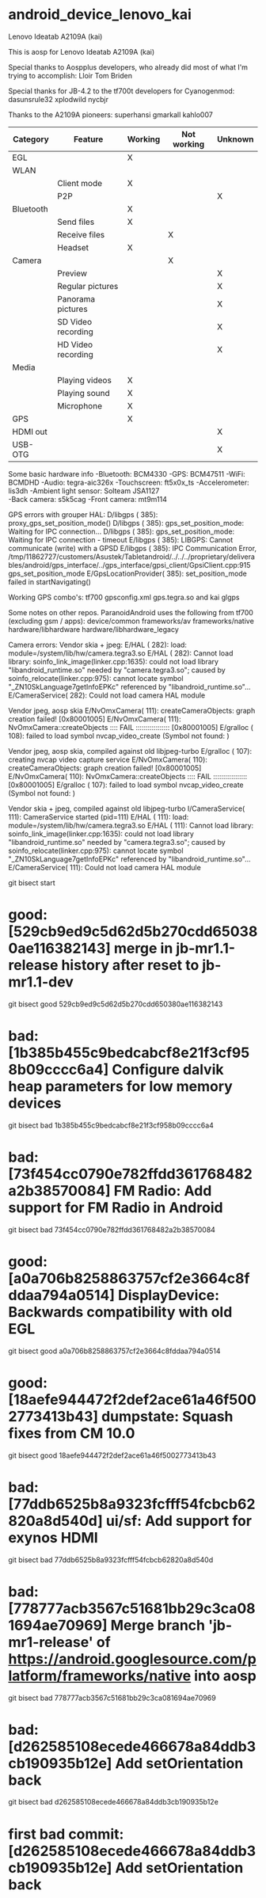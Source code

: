 android_device_lenovo_kai
=========================

Lenovo Ideatab A2109A (kai)

This is aosp for Lenovo Ideatab A2109A (kai)

Special thanks to Aospplus developers, who already did most of what I'm trying to accomplish:
  Lloir
  Tom Briden

Special thanks for JB-4.2 to the tf700t developers for Cyanogenmod:
  dasunsrule32
  xplodwild
  nycbjr

Thanks to the A2109A pioneers:
  superhansi
  gmarkall
  kahlo007

|Category |Feature |Working |Not working |Unknown |
|---------|--------|--------|------------|--------|
|EGL | |X | | |
|WLAN | | | | |
|  |Client mode |X | | |
|  |P2P | | |X |
|Bluetooth | |X | |
|  |Send files |X | | |
|  |Receive files | |X | |
|  |Headset |X | | |
|Camera | | |X | |
|  |Preview | | |X |
|  |Regular pictures | | |X |
|  |Panorama pictures | | |X |
|  |SD Video recording | | |X |
|  |HD Video recording | | |X |
|Media | | | | |
|  |Playing videos |X | | |
|  |Playing sound |X | | |
|  |Microphone |X | | |
|GPS | |X | | |
|HDMI out | | | |X |
|USB-OTG | | | |X |

Some basic hardware info
-Bluetooth: BCM4330
-GPS: BCM47511
-WiFi: BCMDHD
-Audio: tegra-aic326x
-Touchscreen: ft5x0x_ts
-Accelerometer: lis3dh
-Ambient light sensor: Solteam JSA1127	
-Back camera: s5k5cag
-Front camera: mt9m114


GPS errors with grouper HAL:
D/libgps  (  385): proxy_gps_set_position_mode()
D/libgps  (  385): gps_set_position_mode: Waiting for IPC connection...
D/libgps  (  385): gps_set_position_mode: Waiting for IPC connection - timeout
E/libgps  (  385): LIBGPS: Cannot communicate (write) with a GPSD
E/libgps  (  385): IPC Communication Error, /tmp/11862727/customers/Asustek/Tabletandroid/../../../proprietary/deliverables/android/gps_interface/../gps_interface/gpsi_client/GpsiClient.cpp:915 gps_set_position_mode
E/GpsLocationProvider(  385): set_position_mode failed in startNavigating()

Working GPS combo's:
tf700 gpsconfig.xml gps.tegra.so and kai glgps

Some notes on other repos. ParanoidAndroid uses the following from tf700 (excluding gsm / apps):
device/common
frameworks/av
frameworks/native
hardware/libhardware
hardware/libhardware_legacy


Camera errors:
Vendor skia + jpeg:
E/HAL     (  282): load: module=/system/lib/hw/camera.tegra3.so
E/HAL     (  282): Cannot load library: soinfo_link_image(linker.cpp:1635): could not load library "libandroid_runtime.so" needed by "camera.tegra3.so"; caused by soinfo_relocate(linker.cpp:975): cannot locate symbol 
"_ZN10SkLanguage7getInfoEPKc" referenced by "libandroid_runtime.so"...
E/CameraService(  282): Could not load camera HAL module

Vendor jpeg, aosp skia
E/NvOmxCamera(  111): createCameraObjects: graph creation failed! [0x80001005]
E/NvOmxCamera(  111): NvOmxCamera::createObjects :::: FAIL ::::::::::::::::: [0x80001005]
E/gralloc (  108): failed to load symbol nvcap_video_create (Symbol not found: )

Vendor jpeg, aosp skia, compiled against old libjpeg-turbo
E/gralloc (  107): creating nvcap video capture service
E/NvOmxCamera(  110): createCameraObjects: graph creation failed! [0x80001005]
E/NvOmxCamera(  110): NvOmxCamera::createObjects :::: FAIL ::::::::::::::::: [0x80001005]
E/gralloc (  107): failed to load symbol nvcap_video_create (Symbol not found: )

Vendor skia + jpeg, compiled against old libjpeg-turbo
I/CameraService(  111): CameraService started (pid=111)
E/HAL     (  111): load: module=/system/lib/hw/camera.tegra3.so
E/HAL     (  111): Cannot load library: soinfo_link_image(linker.cpp:1635): could not load library "libandroid_runtime.so" needed by "camera.tegra3.so"; caused by soinfo_relocate(linker.cpp:975): cannot locate symbol 
"_ZN10SkLanguage7getInfoEPKc" referenced by "libandroid_runtime.so"...
E/CameraService(  111): Could not load camera HAL module

git bisect start
# good: [529cb9ed9c5d62d5b270cdd650380ae116382143] merge in jb-mr1.1-release history after reset to jb-mr1.1-dev
git bisect good 529cb9ed9c5d62d5b270cdd650380ae116382143
# bad: [1b385b455c9bedcabcf8e21f3cf958b09cccc6a4] Configure dalvik heap parameters for low memory devices
git bisect bad 1b385b455c9bedcabcf8e21f3cf958b09cccc6a4
# bad: [73f454cc0790e782ffdd361768482a2b38570084] FM Radio: Add support for FM Radio in Android
git bisect bad 73f454cc0790e782ffdd361768482a2b38570084
# good: [a0a706b8258863757cf2e3664c8fddaa794a0514] DisplayDevice: Backwards compatibility with old EGL
git bisect good a0a706b8258863757cf2e3664c8fddaa794a0514
# good: [18aefe944472f2def2ace61a46f5002773413b43] dumpstate: Squash fixes from CM 10.0
git bisect good 18aefe944472f2def2ace61a46f5002773413b43
# bad: [77ddb6525b8a9323fcfff54fcbcb62820a8d540d] ui/sf: Add support for exynos HDMI
git bisect bad 77ddb6525b8a9323fcfff54fcbcb62820a8d540d
# bad: [778777acb3567c51681bb29c3ca081694ae70969] Merge branch 'jb-mr1-release' of https://android.googlesource.com/platform/frameworks/native into aosp
git bisect bad 778777acb3567c51681bb29c3ca081694ae70969
# bad: [d262585108ecede466678a84ddb3cb190935b12e] Add setOrientation back
git bisect bad d262585108ecede466678a84ddb3cb190935b12e
# first bad commit: [d262585108ecede466678a84ddb3cb190935b12e] Add setOrientation back
